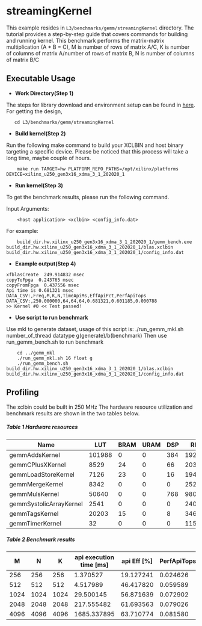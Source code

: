 streamingKernel
================

This example resides in ``L3/benchmarks/gemm/streamingKernel`` directory. The tutorial provides a step-by-step guide that covers commands for building and running kernel. This benchmark performs the matrix-matrix multiplication (A * B = C), M is number of rows of matrix A/C, K is number of columns of matrix A/number of rows of matrix B, N is number of columns of matrix B/C

Executable Usage
-----------------

* **Work Directory(Step 1)**

The steps for library download and environment setup can be found in [here](https://github.com/Xilinx/Vitis_Libraries/tree/master/blas/L2/benchmarks#building). For getting the design,

```
   cd L3/benchmarks/gemm/streamingKernel
```

* **Build kernel(Step 2)** 

Run the following make command to build your XCLBIN and host binary targeting a specific device. Please be noticed that this process will take a long time, maybe couple of hours.

```
    make run TARGET=hw PLATFORM_REPO_PATHS=/opt/xilinx/platforms DEVICE=xilinx_u250_gen3x16_xdma_3_1_202020_1
```

* **Run kernel(Step 3)**

To get the benchmark results, please run the following command.

Input Arguments:

```
    <host application> <xclbin> <config_info.dat>
```

For example:

```
    build_dir.hw.xilinx_u250_gen3x16_xdma_3_1_202020_1/gemm_bench.exe build_dir.hw.xilinx_u250_gen3x16_xdma_3_1_202020_1/blas.xclbin build_dir.hw.xilinx_u250_gen3x16_xdma_3_1_202020_1/config_info.dat
```

* **Example output(Step 4)** 

```
xfblasCreate  249.914832 msec
copyToFpga  0.243765 msec
copyFromFpga  0.437556 msec
Api time is 0.681321 msec
DATA_CSV:,Freq,M,K,N,TimeApiMs,EffApiPct,PerfApiTops
DATA_CSV:,250.000000,64,64,64,0.681321,0.601185,0.000788
>> Kernel #0 << Test passed!
```

* **Use script to run benchmark**

Use mkl to generate dataset, usage of this script is: ./run_gemm_mkl.sh number_of_thread datatype g(generate)/b(benchmark)
Then use run_gemm_bench.sh to run benchmark
```
    cd ../gemm_mkl
    ./run_gemm_mkl.sh 16 float g
    ./run_gemm_bench.sh build_dir.hw.xilinx_u250_gen3x16_xdma_3_1_202020_1/blas.xclbin build_dir.hw.xilinx_u250_gen3x16_xdma_3_1_202020_1/config_info.dat
```

Profiling
----------

The xclbin could be built in 250 MHz
The hardware resource utilization and benchmark results are shown in the two tables below.

##### Table 1 Hardware resources

|    Name                 |      LUT     |    BRAM   |   URAM   |   DSP  |      REG   |
|-------------------------|--------------|-----------|----------|--------|------------|
| gemmAddsKernel          | 101988       | 0         | 0        | 384    | 192516     |
| gemmCPlusXKernel        | 8529         | 24        | 0        | 66     | 20358      |
| gemmLoadStoreKernel     | 7126         | 23        | 0        | 16     | 19457      |
| gemmMergeKernel         | 8342         | 0         | 0        | 0      | 25219      |
| gemmMulsKernel          | 50640        | 0         | 0        | 768    | 98013      |
| gemmSystolicArrayKernel | 2541         | 0         | 0        | 0      | 240        |
| gemmTagsKernel          | 20203        | 15        | 0        | 8      | 34678      |
| gemmTimerKernel         | 32           | 0         | 0        | 0      | 115        |


##### Table 2 Benchmark results

|  M   |  N   |  K   |  api execution time [ms]   | api Eff [%]  |  PerfApiTops  |
|------|------|------|----------------------------|--------------|---------------|
| 256  | 256  | 256  | 1.370527                   | 19.127241    | 0.024626      |
| 512  | 512  | 512  | 4.517989                   | 46.417820    | 0.059589      |
| 1024 | 1024 | 1024 | 29.500145                  | 56.871639    | 0.072902      |
| 2048 | 2048 | 2048 | 217.555482                 | 61.693563    | 0.079026      |
| 4096 | 4096 | 4096 | 1685.337895                | 63.710774    | 0.081580      |
